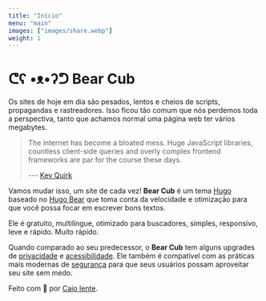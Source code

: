 ```yaml
---
title: "Início"
menu: "main"
images: ["images/share.webp"]
weight: 1
---
```


# ᕦʕ •ᴥ•ʔᕤ Bear Cub

Os sites de hoje em dia são pesados, lentos e cheios de scripts, propagandas e
rastreadores. Isso ficou tão comum que nós perdemos toda a perspectiva, tanto
que achamos normal uma página web ter vários megabytes.

> The internet has become a bloated mess. Huge JavaScript libraries, countless
> client-side queries and overly complex frontend frameworks are par for the
> course these days.
>
> --- [Kev Quirk](https://512kb.club/)

Vamos mudar isso, um site de cada vez! **Bear Cub** é um tema
[Hugo](https://gohugo.io/) baseado no [Hugo
Bear](https://github.com/janraasch/hugo-bearblog/) que toma conta da velocidade
e otimização para que você possa focar em escrever bons textos.

Ele é gratuito, multilíngue, otimizado para buscadores, simples, responsivo,
leve e rápido. Muito rápido.

Quando comparado ao seu predecessor, o **Bear Cub** tem alguns upgrades de
[privacidade](https://themarkup.org/blacklight?url=clente.github.io/hugo-bearcub/)
e
[acessibilidade](https://pagespeed.web.dev/report?url=https%3A%2F%2Fclente.github.io%2Fhugo-bearcub%2F).
Ele também é compatível com as práticas mais modernas de
[segurança](https://github.com/clente/hugo-bearcub#secure) para que seus
usuários possam aproveitar seu site sem medo.

Feito com 💟 por [Caio lente](https://lente.dev).
